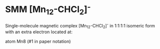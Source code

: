 # SMM [Mn<sub>12</sub>-CHCl<sub>2</sub>]<sup>-</sup>

Single-molecule magnetic complex [Mn<sub>12</sub>-CHCl<sub>2</sub>]<sup>-</sup> in 1:1:1:1 isomeric form with an extra electron located at:

   atom Mn8  (#1 in paper notation)
